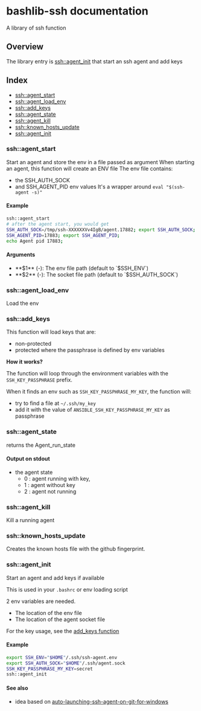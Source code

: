 # bashlib-ssh documentation

A library of ssh function

## Overview

The library entry is [ssh::agent_init](#sshagent_init) that start an ssh agent
and add keys

## Index

* [ssh::agent_start](#sshagent_start)
* [ssh::agent_load_env](#sshagent_load_env)
* [ssh::add_keys](#sshadd_keys)
* [ssh::agent_state](#sshagent_state)
* [ssh::agent_kill](#sshagent_kill)
* [ssh::known_hosts_update](#sshknown_hosts_update)
* [ssh::agent_init](#sshagent_init)

### ssh::agent_start

Start an agent and store the env in a file passed as argument
When starting an agent, this function will create an ENV file
The env file contains:
* the SSH_AUTH_SOCK
* and SSH_AGENT_PID env values
It's a wrapper around `eval "$(ssh-agent -s)"`

#### Example

```bash
ssh::agent_start
# after the agent start, you would get
SSH_AUTH_SOCK=/tmp/ssh-XXXXXXVv4IgB/agent.17882; export SSH_AUTH_SOCK;
SSH_AGENT_PID=17883; export SSH_AGENT_PID;
echo Agent pid 17883;
```

#### Arguments

* **$1** (-): The env file path (default to `$SSH_ENV`)
* **$2** (-): The socket file path (default to `$SSH_AUTH_SOCK`)

### ssh::agent_load_env

Load the env

### ssh::add_keys

This function will load keys that are:
* non-protected
* protected where the passphrase is defined by env variables

**How it works?**

The function will loop through the environment variables with the `SSH_KEY_PASSPHRASE` prefix.

When it finds an env such as `SSH_KEY_PASSPHRASE_MY_KEY`, the function will:
* try to find a file at `~/.ssh/my_key`
* add it with the value of `ANSIBLE_SSH_KEY_PASSPHRASE_MY_KEY` as passphrase

### ssh::agent_state

returns the Agent_run_state

#### Output on stdout

* the agent state
  * 0 : agent running with key,
  * 1 : agent without key
  * 2 : agent not running

### ssh::agent_kill

Kill a running agent

### ssh::known_hosts_update

Creates the known hosts file with the github fingerprint.

### ssh::agent_init

Start an agent and add keys if available

This is used in your `.bashrc` or env loading script

2 env variables are needed.
* The location of the env file
* The location of the agent socket file

For the key usage, see the [add_keys function](#sshadd_keys)

#### Example

```bash
export SSH_ENV="$HOME"/.ssh/ssh-agent.env
export SSH_AUTH_SOCK="$HOME"/.ssh/agent.sock
SSH_KEY_PASSPHRASE_MY_KEY=secret
ssh::agent_init
```

#### See also

* idea based on [auto-launching-ssh-agent-on-git-for-windows](https://docs.github.com/en/authentication/connecting-to-github-with-ssh/working-with-ssh-key-passphrases#auto-launching-ssh-agent-on-git-for-windows)

